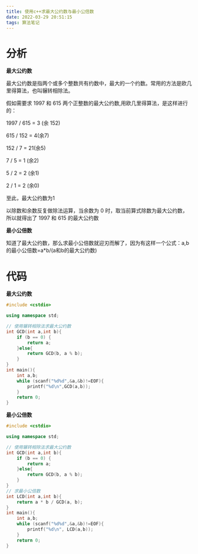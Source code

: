 ```yaml
---
title: 使用c++求最大公约数与最小公倍数
date: 2022-03-29 20:51:15
tags: 算法笔记
---
```


# 分析

**最大公约数**

最大公约数是指两个或多个整数共有约数中，最大的一个约数。常用的方法是欧几里得算法，也叫辗转相除法。

假如需要求 1997 和 615 两个正整数的最大公约数,用欧几里得算法，是这样进行的：

1997 / 615 = 3 (余 152)

615 / 152 = 4(余7)

152 / 7 = 21(余5)

7 / 5 = 1 (余2)

5 / 2 = 2 (余1)

2 / 1 = 2 (余0)

至此，最大公约数为1

以除数和余数反复做除法运算，当余数为 0 时，取当前算式除数为最大公约数，所以就得出了 1997 和 615 的最大公约数

**最小公倍数**

知道了最大公约数，那么求最小公倍数就迎刃而解了，因为有这样一个公式：a,b的最小公倍数=a*b/(a和b的最大公约数)

# 代码

**最大公约数**

```cpp
#include <cstdio>

using namespace std;

// 使用辗转相除法求最大公约数
int GCD(int a,int b){
    if (b == 0) {
        return a;
    }else{
        return GCD(b, a % b);
    }
}
int main(){
    int a,b;
    while (scanf("%d%d",&a,&b)!=EOF){
        printf("%d\n",GCD(a,b));
    }
    return 0;
}
```

**最小公倍数**

```cpp
#include <cstdio>

using namespace std;

// 使用辗转相除法求最大公约数
int GCD(int a,int b){
    if (b == 0) {
        return a;
    }else{
        return GCD(b, a % b);
    }
}
// 求最小公倍数
int LCD(int a,int b){
    return a * b / GCD(a, b);
}
int main(){
    int a,b;
    while (scanf("%d%d",&a,&b)!=EOF){
        printf("%d\n", LCD(a,b));
    }
    return 0;
}
```

